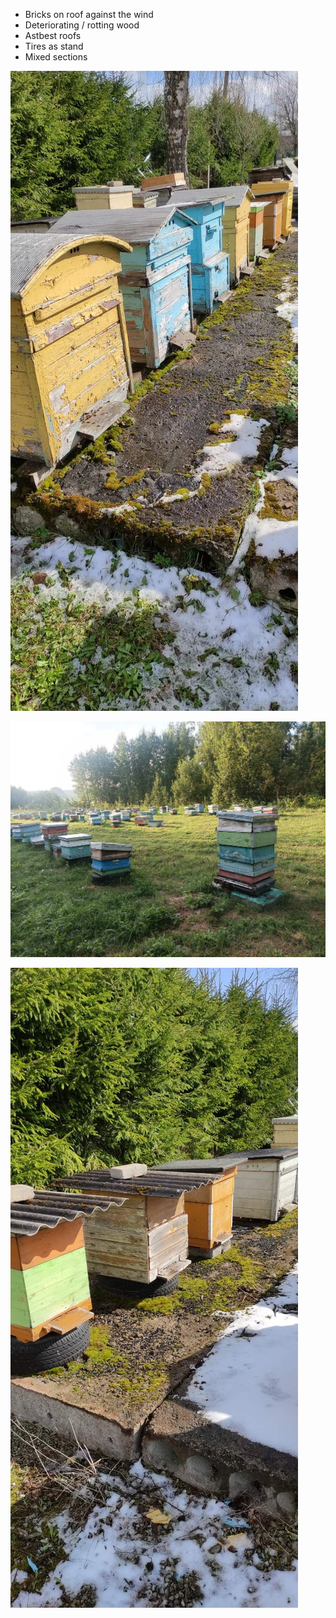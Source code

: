 - Bricks on roof against the wind
- Deteriorating / rotting wood
- Astbest roofs
- Tires as stand
- Mixed sections


![](../img/439864367_1573412499914305_5657296841541250819_n.jpg)

![](../img/Untitled.png)

![](../img/438741467_1573412543247634_1185448234605259516_n.jpg)
